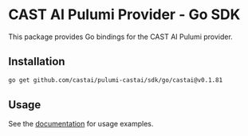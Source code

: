 # CAST AI Pulumi Provider - Go SDK

This package provides Go bindings for the CAST AI Pulumi provider.

## Installation

```bash
go get github.com/castai/pulumi-castai/sdk/go/castai@v0.1.81
```

## Usage

See the [documentation](https://www.pulumi.com/registry/packages/castai/) for usage examples.
